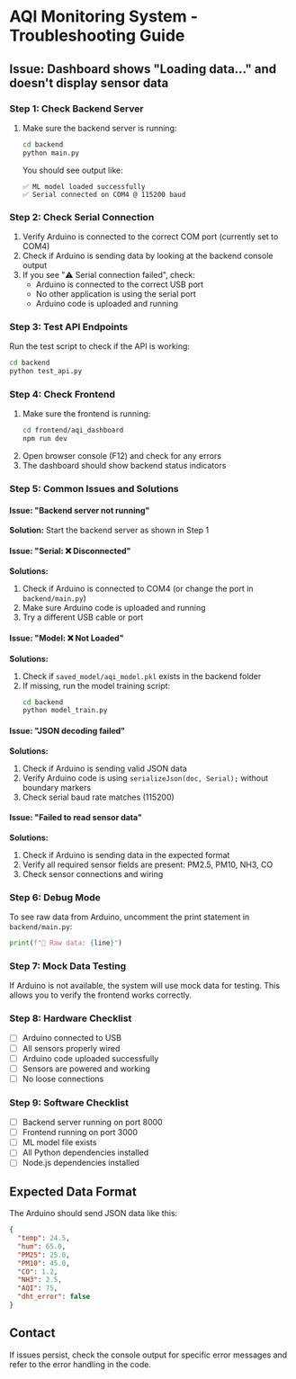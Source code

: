 # AQI Monitoring System - Troubleshooting Guide

## Issue: Dashboard shows "Loading data..." and doesn't display sensor data

### Step 1: Check Backend Server
1. Make sure the backend server is running:
   ```bash
   cd backend
   python main.py
   ```
   You should see output like:
   ```
   ✅ ML model loaded successfully
   ✅ Serial connected on COM4 @ 115200 baud
   ```

### Step 2: Check Serial Connection
1. Verify Arduino is connected to the correct COM port (currently set to COM4)
2. Check if Arduino is sending data by looking at the backend console output
3. If you see "⚠️ Serial connection failed", check:
   - Arduino is connected to the correct USB port
   - No other application is using the serial port
   - Arduino code is uploaded and running

### Step 3: Test API Endpoints
Run the test script to check if the API is working:
```bash
cd backend
python test_api.py
```

### Step 4: Check Frontend
1. Make sure the frontend is running:
   ```bash
   cd frontend/aqi_dashboard
   npm run dev
   ```
2. Open browser console (F12) and check for any errors
3. The dashboard should show backend status indicators

### Step 5: Common Issues and Solutions

#### Issue: "Backend server not running"
**Solution:** Start the backend server as shown in Step 1

#### Issue: "Serial: ❌ Disconnected"
**Solutions:**
1. Check if Arduino is connected to COM4 (or change the port in `backend/main.py`)
2. Make sure Arduino code is uploaded and running
3. Try a different USB cable or port

#### Issue: "Model: ❌ Not Loaded"
**Solutions:**
1. Check if `saved_model/aqi_model.pkl` exists in the backend folder
2. If missing, run the model training script:
   ```bash
   cd backend
   python model_train.py
   ```

#### Issue: "JSON decoding failed"
**Solutions:**
1. Check if Arduino is sending valid JSON data
2. Verify Arduino code is using `serializeJson(doc, Serial);` without boundary markers
3. Check serial baud rate matches (115200)

#### Issue: "Failed to read sensor data"
**Solutions:**
1. Check if Arduino is sending data in the expected format
2. Verify all required sensor fields are present: PM2.5, PM10, NH3, CO
3. Check sensor connections and wiring

### Step 6: Debug Mode
To see raw data from Arduino, uncomment the print statement in `backend/main.py`:
```python
print(f"📡 Raw data: {line}")
```

### Step 7: Mock Data Testing
If Arduino is not available, the system will use mock data for testing. This allows you to verify the frontend works correctly.

### Step 8: Hardware Checklist
- [ ] Arduino connected to USB
- [ ] All sensors properly wired
- [ ] Arduino code uploaded successfully
- [ ] Sensors are powered and working
- [ ] No loose connections

### Step 9: Software Checklist
- [ ] Backend server running on port 8000
- [ ] Frontend running on port 3000
- [ ] ML model file exists
- [ ] All Python dependencies installed
- [ ] Node.js dependencies installed

## Expected Data Format
The Arduino should send JSON data like this:
```json
{
  "temp": 24.5,
  "hum": 65.0,
  "PM25": 25.0,
  "PM10": 45.0,
  "CO": 1.2,
  "NH3": 2.5,
  "AQI": 75,
  "dht_error": false
}
```

## Contact
If issues persist, check the console output for specific error messages and refer to the error handling in the code. 